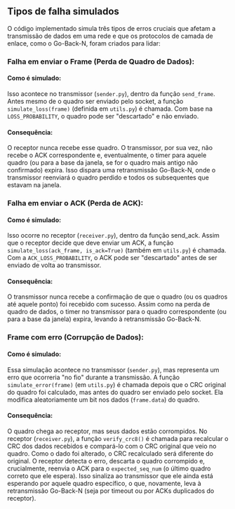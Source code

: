 ## Tipos de falha simulados

O código implementado simula três tipos de erros cruciais que afetam a transmissão de dados em uma rede e que os protocolos de camada de enlace, como o Go-Back-N, foram criados para lidar:

### Falha em enviar o Frame (Perda de Quadro de Dados):

#### Como é simulado: 
Isso acontece no transmissor (`sender.py`), dentro da função `send_frame`. Antes mesmo de o quadro ser enviado pelo socket, a função `simulate_loss(frame)` (definida em `utils.py`) é chamada. Com base na `LOSS_PROBABILITY`, o quadro pode ser "descartado" e não enviado.

#### Consequência: 
O receptor nunca recebe esse quadro. O transmissor, por sua vez, não recebe o ACK correspondente e, eventualmente, o timer para aquele quadro (ou para a base da janela, se for o quadro mais antigo não confirmado) expira. Isso dispara uma retransmissão Go-Back-N, onde o transmissor reenviará o quadro perdido e todos os subsequentes que estavam na janela.

### Falha em enviar o ACK (Perda de ACK):

#### Como é simulado: 
Isso ocorre no receptor (`receiver.py`), dentro da função send_ack. Assim que o receptor decide que deve enviar um ACK, a função `simulate_loss(ack_frame, is_ack=True)` (também em `utils.py`) é chamada. Com a `ACK_LOSS_PROBABILITY`, o ACK pode ser "descartado" antes de ser enviado de volta ao transmissor.

#### Consequência: 
O transmissor nunca recebe a confirmação de que o quadro (ou os quadros até aquele ponto) foi recebido com sucesso. Assim como na perda de quadro de dados, o timer no transmissor para o quadro correspondente (ou para a base da janela) expira, levando à retransmissão Go-Back-N.

### Frame com erro (Corrupção de Dados):

#### Como é simulado: 
Essa simulação acontece no transmissor (`sender.py`), mas representa um erro que ocorreria "no fio" durante a transmissão. A função `simulate_error(frame)` (em `utils.py`) é chamada depois que o CRC original do quadro foi calculado, mas antes do quadro ser enviado pelo socket. Ela modifica aleatoriamente um bit nos dados (`frame.data`) do quadro.

#### Consequência: 
O quadro chega ao receptor, mas seus dados estão corrompidos. No receptor (`receiver.py`), a função `verify_crc8()` é chamada para recalcular o CRC dos dados recebidos e compará-lo com o CRC original que veio no quadro. Como o dado foi alterado, o CRC recalculado será diferente do original. O receptor detecta o erro, descarta o quadro corrompido e, crucialmente, reenvia o ACK para o `expected_seq_num` (o último quadro correto que ele espera). Isso sinaliza ao transmissor que ele ainda está esperando por aquele quadro específico, o que, novamente, leva à retransmissão Go-Back-N (seja por timeout ou por ACKs duplicados do receptor).
